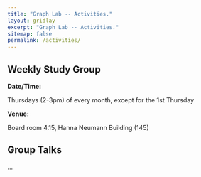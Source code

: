 ```yaml
---
title: "Graph Lab -- Activities."
layout: gridlay
excerpt: "Graph Lab -- Activities."
sitemap: false
permalink: /activities/
---
```


## Weekly Study Group

**Date/Time:** 

Thursdays (2-3pm) of every month, except for the 1st Thursday


**Venue:** 

Board room 4.15, Hanna Neumann Building (145)

## Group Talks

...



